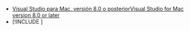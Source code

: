 * [<span data-ttu-id="27336-101">Visual Studio para Mac, versión 8.0 o posterior</span><span class="sxs-lookup"><span data-stu-id="27336-101">Visual Studio for Mac version 8.0 or later</span></span>](https://visualstudio.microsoft.com/vs/mac/)
* [!INCLUDE [](~/includes/3.0-SDK.md)]
